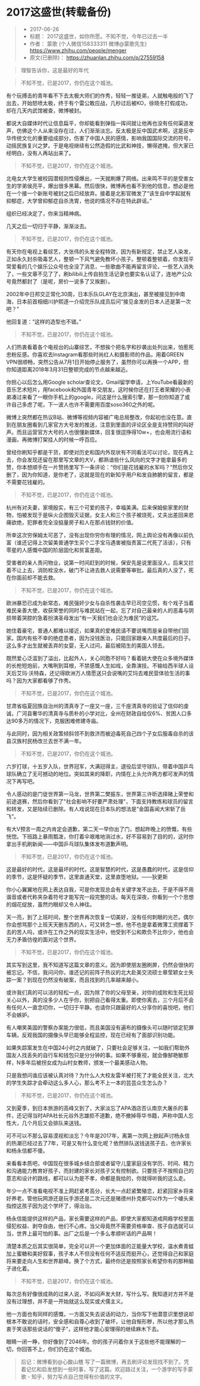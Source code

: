 # 2017这盛世(转载备份)

> * 2017-06-26
> * 标题： 2017这盛世，如你所愿。不知不觉，今年已过去一半
> * 作者： 蒙歌 (个人微信158333311 微博@蒙歌先生) https://www.zhihu.com/people/menger
> * 原文(已删除)：  https://zhuanlan.zhihu.com/p/27559158


> 理智告诉你，这是最好的年代

> 不知不觉，已是2017，你仍在这个城池。

有个玩搏击的青年看不下去太极大师们的作秀，轻轻一推徒弟，人就触电般的飞了出去，开始怒喷太极，终于有个雷公敢应战，几秒过后被KO，徐晓冬打假成功，却在几天内武馆被查，微博被封。

都说大自媒体时代让信息扁平，你却能看到弹指一挥间就让他再也没有任何渠道发声，仿佛这个人从来没存在过，人们渐渐淡忘。反太极是反中国武术啊，这是反中华传统文化的重要组成部分，伤害了中国人民的感情，影响我国国际交流的符号，动摇民族复兴之梦。于是电视继续有公然造假的比武和神技，懒得遮掩，但大家已经明白，没有人再站出来了。

> 不知不觉，已是2017，你仍在这个城池。

北电女大学生被校园潜规则性侵爆出，一天就刷爆了网络。出来鸣不平的是受害女生的学弟侯亮平，爆出很多黑幕。然后很快，微博再也看不到他的信息，想必是他在一个接一个新账号被封之后已经放弃。接着是北影官微发了“该生自中学起就有抑郁症，大学曾抑郁症自杀洗胃，他说的情况不存在特此辟谣。”

组织已经决定了，你来当精神病。

几天之后一切归于平静，渐渐淡去。

> 不知不觉，已是2017，你仍在这个城池。

有天你在电视上看综艺，大张伟的头发全程特效，因为有新规定，禁止艺人染发，正如永久封杀吸毒艺人，整顿一下风气避免教坏小孩子。整顿着整顿着，你发现平常爱看的几个娱乐公众号也全没了消息，一些歌曲不能再留言评论，一些艺人消失了，一些文章不见了了，刷bilibili上传自拍生活记录也要实名认证了，连地产公众号竟然都封了（是呢，房价一说多了又挨删）。

2002年中日邦交正常化30周，日本乐队GLAY在北京演出，甚至被接见到中南海，日本前首相细川护熙逐一介绍完乐队成员后问“接见金发的日本人还是第一次吧？”

他回复道：“这样的造型也不错。”

> 不知不觉，已是2017，你仍在这个城池。

人们热衷看着各个电视台的山寨综艺，不想挨个把名字和抄袭出处列出来，怕惹死忠粉反感。你喜欢去Instagram看那些时尚红人和摄影师的作品，用着GREEN VPN很顺畅，突然公告从7月1日开始停止服务了，虽然你可以再换一个APP，但你知道距离2018年3月31日整顿完成的节点越来越近。

你担心以后怎么用Google scholar查论文，Gmail留学申请，上YouTube看最新的音乐艺术短片，用facebook和外国青年交朋友。这时候你还在打王者荣耀的小表弟凑过来看了一眼你手机上的google，问这是什么搜索引擎，那一刻你知道了或许自己多虑了呢，下一波人也许不需要用百度soso360之外的呢。

微博上突然都在热议B站、微博等视频内容被广电总局整改，你起初也没在意。直到在朋友圈看到几家官方大号发的推送，注意到里面的评论区全是支持赞同的叫好声。而且运营官方大号的人也很懂新媒体，回复很逗挣得10w+，也会用流行语和漫画，再微博打架挂人的时候一呼百应。

曾经你刷知乎都是干货，即使对历史和国内外现状有不同看法可以讨论，现在再上去，你会发现还留在那里写文章的大V，都熟谙些什么风向的文字才能拿最多的赞，你本想顺手在一片赞扬里写下一条评论：“你们是花钱雇的水军吗？”然后你又删了，因为你知道，是你老了，这就是现在的新知乎用户和发自肺腑的留言，都是不需要花钱雇的。

> 不知不觉，已是2017，你仍在这个城池。

杭州有对夫妻，家境殷实，有三个可爱的孩子，幸福美满。后来保姆偷家里的财物，怕被发现于是纵火企图毁灭证据，女主人和三个孩子被烧死，丈夫出差回来悲痛欲绝，犯罪者完全没掂量房子和人在那点钱财的价值。

所幸这次穷保姆太可恶了，没有出现你穷你有理的情况，网上舆论没有再像以前仇富（谁还记得上次留美普通学生买个二手宝马遇害被指责富二代死了活该），只有零星的人感慨中国的阶层固化和贫富差距。

受害者的亲人责问物业，说第一时间赶到的时候，保安先是说里面没人，后来又拦着不让上去，消防栓没水，破门不让进去救人说需要等审批。最后真的人没了，死在你面前却不能去救。

> 不知不觉，已是2017，你仍在这个城池。

欧洲暴恐已成为新常态，难民强奸少女与自杀性袭击早已司空见惯，有个戏子当着难民亲善大使，收获荣誉的同时与难民站在一起，忘了对自己最亲的人的恶毒与阴损带着哭腔的急着扮演圣母发出“有一天我们也会沦为难民”的诅咒。

她住着豪宅，普通人都难以接近，如果真的爱难民请不要说嘴而是亲自带他们回家。国内有些不幸的绝症患者，因为没钱医治，只能回家跟亲人共度最后的日子。这么多才出生就被丢弃的女婴，无人过问，最后被陌生的美国人领去。

既然爱心泛滥到了溢出，比起外人，关心同胞不好吗？看着姚大使在众多境外媒体的长枪短炮前，大嘴咧到耳根，不禁感慨人生如戏，全靠演技。不输给西半球人设天后艾玛·沃特森，还记得欧洲万人情愿送只会说嘴的艾玛去难民营体验生活的事吗？因为大家都看够了作秀。

> 不知不觉，已是2017，你仍在这个城池。

甘肃省临夏回族自治州的清真寺了一座又一座，三千座清真寺的验证了信仰的虔诚，广河县奢华的清真寺与质朴的小学对比，全州在财政自给仅6%、贫困人口多达90多万的情况下，克服困难修建寺庙。

与此同时，因为相关政策倾斜领不到救济而被迫毒死自己四个子女后服毒自杀的该县汉族村民杨改兰去世不满一年。

> 不知不觉，已是2017，你仍在这个城池。

六岁打球，十五岁入队，世界冠军，大满冠得主，退役后坚守球队，带着中国乒乓球队确立了无可撼动的地位。突如其来的降职，内情在上头允许两方都可发声的情况下再写吧。

令人感动的是门徒世界第一马龙，世界第二樊振东，世界第三许昕选择赌上荣誉和前途退赛，然后你看到了"社会影响不好要严肃处理"，下面支持教练和球员的留言和转发，又是陆续已删除。有人戏说现在日本队的想法是“金国喜闻大宋斩了岳飞”。

有大V预言一周之内肯定会道歉，第二天一早你出了门，想起昨晚上的愤慨，有些恍惚。下班路上暴雨瓢泼，你打着伞艰难地淌过水，好不容易到了目的的，这时你拿出手机刷新闻——中国乒乓球队集体发布道歉声明。

> 不知不觉，已是2017，你仍在这个城池。

这是最好的时代，这是最坏的时代，这是智慧的时代，这是愚蠢的时代，这是信仰的季节，这是怀疑的季节，这里直通天堂，这里直堕地狱。——狄更斯

你小心翼翼地在网上表达自我，可是你发现总会有关键字发不出去，于是不得不用谐音或者代称夹杂着符号才能写完一段完整的话。每天在深夜，你看到一个个思想的烟花绽放，虽然灼眼却又令人神往。

天一亮，到了上班时间，整个世界再次恢复一切美好，没有任何刺眼的光芒。偶尔你会想骂那个上班天天删东西的人，可又转念一想，他不也是拿着微薄工资撑着下去的苦人吗，或许在工作之外的现实生活中，他受到不公和欺负不比你少，他也会无力矛盾彷徨的面对这个世界。

> 不知不觉，已是2017，你仍在这个城池。

其实写到这里，我不知道写这篇文章的意义。因为即使朋友圈刷屏，仍然会很快的被忘记。不信，我问问你，谁还记的前阵子热议的北大赴美交流硕士章莹颖女士失踪一案？到现在仍然没有破案，而且找到的几率越来越小。

或许我们真的可以活的轻松一点，因为除了你的父母至亲，对你的成败和生死比较关心以外，真的没多少人在乎你，别把自己看得太重。即使你离去，三个月后不会有任何人一直念叨你，一切归于平静。也请你只跟最好的人分享你的喜悦吧，他们不会嫉妒。

有人嘲笑美国的警察办案能力很低，而且美国没有遍布的摄像头可以随时锁定犯罪车辆，反观我国的摄像头早已能够全程监控，现在已经有了面部识别功能。

如果失踪案发生在中国24小时之内就破了，只要社会足够关注，一如我们帮助外国友人找丢失的自行车和钱包只是分分钟的事。如果不够重视，就会像郜艳敏那样，N多年后被拐女成为山村女教师，颁发一个最美感动人物。

只是我想问谁应该被认真对待？为什么人大校友雷羊被打死了才能全民关注，北大的学生失踪才会牵动这么多人心，那么考不上一本的芸芸众生怎么办？

> 不知不觉，已是2017，你仍在这个城池。

又到夏季，到日本旅游的高峰又到了，大家淡忘了APA酒店否认南京大屠杀的事件，还记得当时APA社长元谷外志雄拒不道歉，绝不撤掉辱华书籍，声称中国人忘性大，几个月后又会排队来送钱。

可不可以不那么容易漠视和淡忘？今年是2017年，离第一次网上掀起声讨杨永信的热潮已经过去了7年，可是又有什么变化呢？依然排队送钱送孩子去，也许家长和杨永信都不傻。

来看看本质吧，中国现在很多城乡结合部或者留守儿童家庭没有学历、时间、精力和沟通能力教育好孩子，而封建的家长对孩子又有控制欲。只要孩子不按照自己的意志和设计的路线，都可以认为是不孝，命都是我给的，你就得听我的这么走。

年少一点不准看电视不准上网赶紧考高分，长大一点赶紧繁殖恋，赶紧回家乡将来好养老。管他玩网游还是玩手游还是二次元还是赌德州扑克都可以作为一个噱头来指控这孩子因为这个学坏了，得治治。

杨永信能提供这样的产品，家长需要这样的产品，即使大家都知道戒网瘾学校里面侵犯权益、剥夺自由，他们不心疼。当父母竟然不需要资格审查、孩子自选就可以当，世界上最可怕的事。出厂之后是一个多么孝顺听话的产品啊！

清楚本质之后其实很简单，完全可以开一个更加体面的正能量大学校，温水煮青蛙加上蜜糖和美好叙事，孩子本人不但没有任何不适反而挺开心，还觉得自己和家庭将来要走向人生和世界巅峰。换了个方式，最终你还是按照家长希望你有的那种脑子进化着。

> 不知不觉，已是2017，你仍在这个城池。

每次总有好像很成熟的过来人说，不如闷声发大财，写什么写。我知道对方并不是没有过理想，并不是一开始就这么现实或犬儒主义。

他一方面也有同样的感慨，一方面又失去说话的动力，当你写下他潜意识里想说却根本不敢说的话时，安全感和自尊心收到了破坏，让他自惭形秽，所以他才那么热衷于笑话那些说话的“傻子”，这样他才能心安理得的继续麻木下去。

眼睛一闭一睁，你好像到了2046年。你的孩子问着你关于这些他不能理解的一切，你回答不上，你们仍在这个城池。

> 后记：微博看到@心酸山楂 写了一篇微博，再去刷评论发现找不到了。凭着记忆和启发想到一些时事，写了这篇。欢迎路过关注，一个游学的写手蒙歌 - 知乎，努力写点自己觉得有价值的文字。

